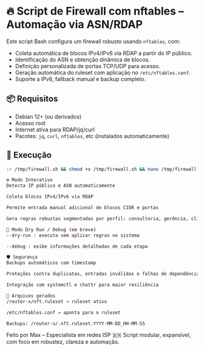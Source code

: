 # 🔥 Script de Firewall com nftables – Automação via ASN/RDAP

Este script Bash configura um firewall robusto usando `nftables`, com:
- Coleta automática de blocos IPv4/IPv6 via RDAP a partir do IP público.
- Identificação do ASN e obtenção dinâmica de blocos.
- Definição personalizada de portas TCP/UDP para acesso.
- Geração automática do ruleset com aplicação no `/etc/nftables.conf`.
- Suporte a IPv6, fallback manual e backup completo.

## 📦 Requisitos

- Debian 12+ (ou derivados)
- Acesso root
- Internet ativa para RDAP/jq/curl
- Pacotes: `jq`, `curl`, `nftables`, etc (instalados automaticamente)

## 🚀 Execução

```bash
:> /tmp/firewall.sh && chmod +x /tmp/firewall.sh && nano /tmp/firewall.sh

⚙️ Modo Interativo
Detecta IP público e ASN automaticamente

Coleta blocos IPv4/IPv6 via RDAP

Permite entrada manual adicional de blocos CIDR e portas

Gera regras robustas segmentadas por perfil: consultoria, gerência, cliente

🧪 Modo Dry Run / Debug (em breve)
--dry-run : executa sem aplicar regras no sistema

--debug : exibe informações detalhadas de cada etapa

🛡️ Segurança
Backups automáticos com timestamp

Proteções contra duplicatas, entradas inválidas e falhas de dependência

Integração com systemctl e chattr para maior resiliência

📁 Arquivos gerados
/router-x/nft.ruleset → ruleset ativo

/etc/nftables.conf → aponta para o ruleset

Backups: /router-x/.nft.ruleset.YYYY-MM-DD_HH-MM-SS
```

Feito por Max – Especialista em redes ISP 🇧🇷
Script modular, expansível, com foco em robustez, clareza e automação.



